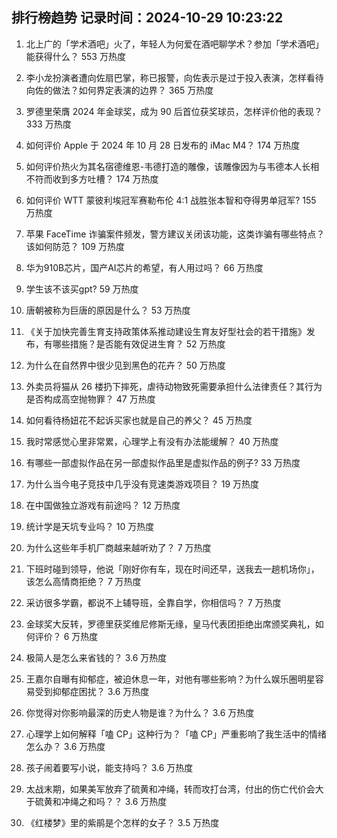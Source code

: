 
## 排行榜趋势 记录时间：2024-10-29 10:23:22
  
  1. 北上广的「学术酒吧」火了，年轻人为何爱在酒吧聊学术？参加「学术酒吧」能获得什么？ 553 万热度
    
  2. 李小龙扮演者遭向佐扇巴掌，称已报警，向佐表示是过于投入表演，怎样看待向佐的做法？如何界定表演的边界？ 365 万热度
    
  3. 罗德里荣膺 2024 年金球奖，成为 90 后首位获奖球员，怎样评价他的表现？ 333 万热度
    
  4. 如何评价 Apple 于 2024 年 10 月 28 日发布的 iMac M4？ 174 万热度
    
  5. 如何评价热火为其名宿德维恩-韦德打造的雕像，该雕像因为与韦德本人长相不符而收到多方吐槽？ 174 万热度
    
  6. 如何评价 WTT 蒙彼利埃冠军赛勒布伦 4:1 战胜张本智和夺得男单冠军? 155 万热度
    
  7. 苹果 FaceTime 诈骗案件频发，警方建议关闭该功能，这类诈骗有哪些特点？该如何防范？ 109 万热度
    
  8. 华为910B芯片，国产AI芯片的希望，有人用过吗？ 66 万热度
    
  9. 学生该不该买gpt? 59 万热度
    
  10. 唐朝被称为巨唐的原因是什么？ 53 万热度
    
  11. 《关于加快完善生育支持政策体系推动建设生育友好型社会的若干措施》发布，有哪些措施？是否能有效促进生育？ 52 万热度
    
  12. 为什么在自然界中很少见到黑色的花卉？ 50 万热度
    
  13. 外卖员将猫从 26 楼扔下摔死，虐待动物致死需要承担什么法律责任？其行为是否构成高空抛物罪？ 47 万热度
    
  14. 如何看待杨妞花不起诉买家也就是自己的养父？ 45 万热度
    
  15. 我时常感觉心里非常累，心理学上有没有办法能缓解？ 40 万热度
    
  16. 有哪些一部虚拟作品在另一部虚拟作品里是虚拟作品的例子? 33 万热度
    
  17. 为什么当今电子竞技中几乎没有竞速类游戏项目？ 19 万热度
    
  18. 在中国做独立游戏有前途吗？ 12 万热度
    
  19. 统计学是天坑专业吗？ 10 万热度
    
  20. 为什么这些年手机厂商越来越听劝了？ 7 万热度
    
  21. 下班时碰到领导，他说「刚好你有车，现在时间还早，送我去一趟机场你」，该怎么高情商拒绝？ 7 万热度
    
  22. 采访很多学霸，都说不上辅导班，全靠自学，你相信吗？ 7 万热度
    
  23. 金球奖大反转，罗德里获奖维尼修斯无缘，皇马代表团拒绝出席颁奖典礼，如何评价？ 6 万热度
    
  24. 极简人是怎么来省钱的？ 3.6 万热度
    
  25. 王嘉尔自曝有抑郁症，被迫休息一年，对他有哪些影响？为什么娱乐圈明星容易受到抑郁症困扰？ 3.6 万热度
    
  26. 你觉得对你影响最深的历史人物是谁？为什么？ 3.6 万热度
    
  27. 心理学上如何解释「嗑 CP」这种行为？「嗑 CP」严重影响了我生活中的情绪怎么办？ 3.6 万热度
    
  28. 孩子闹着要写小说，能支持吗？ 3.6 万热度
    
  29. 太战末期，如果美军放弃了硫黄和冲绳，转而攻打台湾，付出的伤亡代价会大于硫黄和冲绳之和吗？？ 3.6 万热度
    
  30. 《红楼梦》里的紫鹃是个怎样的女子？ 3.5 万热度
    